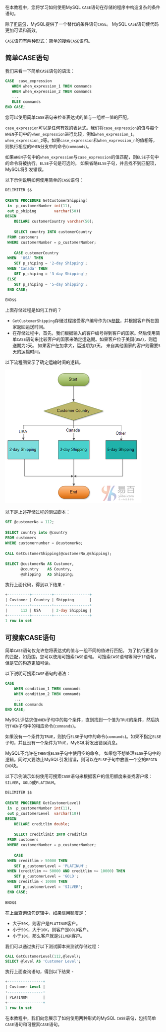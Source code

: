 在本教程中，您将学习如何使用MySQL `CASE`语句在存储的程序中构造复杂的条件语句。

除了[IF语句](http://www.yiibai.com/mysql/if-statement.html)，MySQL提供了一个替代的条件语句`CASE`。 MySQL `CASE`语句使代码更加可读和高效。

`CASE`语句有两种形式：简单的搜索`CASE`语句。

## 简单CASE语句

我们来看一下简单`CASE`语句的语法：

```sql
CASE  case_expression
   WHEN when_expression_1 THEN commands
   WHEN when_expression_2 THEN commands
   ...
   ELSE commands
END CASE;
```

您可以使用简单`CASE`语句来检查表达式的值与一组唯一值的匹配。

`case_expression`可以是任何有效的表达式。我们将`case_expression`的值与每个`WHEN`子句中的`when_expression`进行比较，例如`when_expression_1`，`when_expression_2`等。如果`case_expression`和`when_expression_n`的值相等，则执行相应的`WHEN`分支中的命令(`commands`)。

如果`WHEN`子句中的`when_expression`与`case_expression`的值匹配，则`ELSE`子句中的命令将被执行。`ELSE`子句是可选的。 如果省略`ELSE`子句，并且找不到匹配项，MySQL将引发错误。

以下示例说明如何使用简单的`CASE`语句：

```sql
DELIMITER $$

CREATE PROCEDURE GetCustomerShipping(
 in  p_customerNumber int(11), 
 out p_shiping        varchar(50))
BEGIN
    DECLARE customerCountry varchar(50);

    SELECT country INTO customerCountry
 FROM customers
 WHERE customerNumber = p_customerNumber;

    CASE customerCountry
 WHEN  'USA' THEN
    SET p_shiping = '2-day Shipping';
 WHEN 'Canada' THEN
    SET p_shiping = '3-day Shipping';
 ELSE
    SET p_shiping = '5-day Shipping';
 END CASE;

END$$
```

上面存储过程是如何工作的？

- `GetCustomerShipping`存储过程接受客户编号作为`IN`[参数](http://www.yiibai.com/mysql/stored-procedures-parameters.html)，并根据客户所在国家返回运送时间。
- 在存储过程中，首先，我们根据输入的客户编号得到客户的国家。然后使用简单`CASE`语句来比较客户的国家来确定运送期。如果客户位于美国(`USA`)，则运送期为`2`天。 如果客户在加拿大，运送期为`3`天。 来自其他国家的客户则需要`5`天的运输时间。

以下流程图显示了确定运输时间的逻辑。

![img](../images/881150854_21504.png)

以下是上述存储过程的测试脚本：

```sql
SET @customerNo = 112;

SELECT country into @country
FROM customers
WHERE customernumber = @customerNo;

CALL GetCustomerShipping(@customerNo,@shipping);

SELECT @customerNo AS Customer,
       @country    AS Country,
       @shipping   AS Shipping;
```

执行上面代码，得到以下结果 -

```sql
+----------+---------+----------------+
| Customer | Country | Shipping       |
+----------+---------+----------------+
|      112 | USA     | 2-day Shipping |
+----------+---------+----------------+
1 row in set
```

## 可搜索CASE语句

简单`CASE`语句仅允许您将表达式的值与一组不同的值进行匹配。 为了执行更复杂的匹配，如范围，您可以使用可搜索`CASE`语句。 可搜索`CASE`语句等同于`IF`语句，但是它的构造更加可读。

以下说明可搜索`CASE`语句的语法：

```sql
CASE
    WHEN condition_1 THEN commands
    WHEN condition_2 THEN commands
    ...
    ELSE commands
END CASE;
```

MySQL评估求值`WHEN`子句中的每个条件，直到找到一个值为`TRUE`的条件，然后执行`THEN`子句中的相应命令(`commands`)。

如果没有一个条件为`TRUE`，则执行`ELSE`子句中的命令(`commands`)。如果不指定`ELSE`子句，并且没有一个条件为`TRUE`，MySQL将发出错误消息。

MySQL不允许在`THEN`或`ELSE`子句中使用空的命令。 如果您不想处理`ELSE`子句中的逻辑，同时又要防止MySQL引发错误，则可以在`ELSE`子句中放置一个空的`BEGIN END`块。

以下示例演示如何使用可搜索`CASE`语句来根据客户的信用额度来查找客户级：`SILVER`，`GOLD`或`PLATINUM`。

```sql
DELIMITER $$

CREATE PROCEDURE GetCustomerLevel(
 in  p_customerNumber int(11), 
 out p_customerLevel  varchar(10))
BEGIN
    DECLARE creditlim double;

    SELECT creditlimit INTO creditlim
 FROM customers
 WHERE customerNumber = p_customerNumber;

    CASE  
 WHEN creditlim > 50000 THEN 
    SET p_customerLevel = 'PLATINUM';
 WHEN (creditlim <= 50000 AND creditlim >= 10000) THEN
    SET p_customerLevel = 'GOLD';
 WHEN creditlim < 10000 THEN
    SET p_customerLevel = 'SILVER';
 END CASE;

END$$
```

在上面查询语句逻辑中，如果信用额度是：

- 大于`50K`，则客户是`PLATINUM`客户。
- 小于`50K`，大于`10K`，则客户是`GOLD`客户。
- 小于`10K`，那么客户就是`SILVER`客户。

我们可以通过执行以下测试脚本来测试存储过程：

```sql
CALL GetCustomerLevel(112,@level);
SELECT @level AS 'Customer Level';
```

执行上面查询语句，得到以下结果 -

```sql
+----------------+
| Customer Level |
+----------------+
| PLATINUM       |
+----------------+
1 row in set
```

在本教程中，我们向您展示了如何使用两种形式的MySQL `CASE`语句，包括简单`CASE`语句和可搜索`CASE`语句。